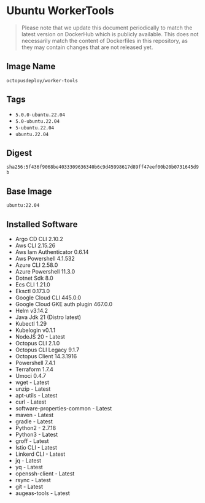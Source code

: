 # Ubuntu WorkerTools

> Please note that we update this document periodically to match the latest version on DockerHub which is publicly available.
> This does not necessarily match the content of Dockerfiles in this repository, as they may contain changes that are not released yet.

## Image Name

`octopusdeploy/worker-tools`

## Tags

- `5.0.0-ubuntu.22.04`
- `5.0-ubuntu.22.04`
- `5-ubuntu.22.04`
- `ubuntu.22.04`

## Digest

`sha256:5f436f9068be4033309636340b6c9d45998617d89ff47eef00b20b0731645d9b`

## Base Image

`ubuntu:22.04`

## Installed Software

- Argo CD CLI 2.10.2
- Aws CLI 2.15.26
- Aws Iam Authenticator 0.6.14
- Aws Powershell 4.1.532
- Azure CLI 2.58.0
- Azure Powershell 11.3.0
- Dotnet Sdk 8.0
- Ecs CLI 1.21.0
- Eksctl 0.173.0
- Google Cloud CLI 445.0.0
- Google Cloud GKE auth plugin 467.0.0
- Helm v3.14.2
- Java Jdk 21 (Distro latest)
- Kubectl 1.29
- Kubelogin v0.1.1
- NodeJS 20 - Latest
- Octopus CLI 2.1.0
- Octopus CLI Legacy 9.1.7
- Octopus Client 14.3.1916
- Powershell 7.4.1
- Terraform 1.7.4
- Umoci 0.4.7
- wget - Latest
- unzip - Latest
- apt-utils - Latest
- curl - Latest
- software-properties-common - Latest
- maven - Latest
- gradle - Latest
- Python2 - 2.7.18
- Python3 - Latest
- groff - Latest
- Istio CLI - Latest
- Linkerd CLI - Latest
- jq - Latest
- yq - Latest
- openssh-client - Latest
- rsync - Latest
- git - Latest
- augeas-tools - Latest
